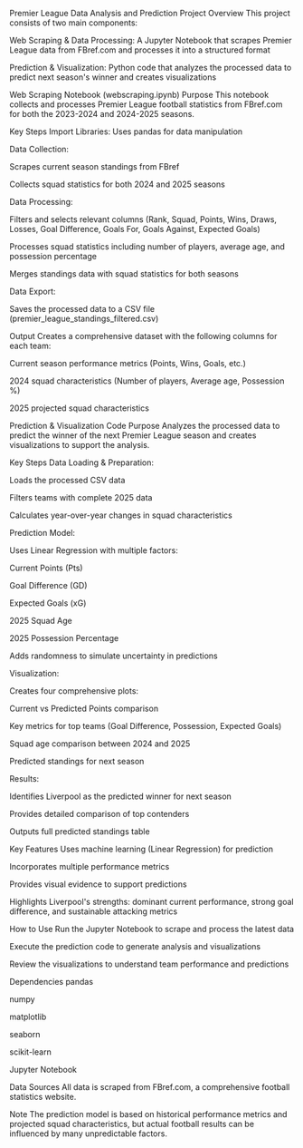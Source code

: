 Premier League Data Analysis and Prediction Project
Overview
This project consists of two main components:

Web Scraping & Data Processing: A Jupyter Notebook that scrapes Premier League data from FBref.com and processes it into a structured format

Prediction & Visualization: Python code that analyzes the processed data to predict next season's winner and creates visualizations

Web Scraping Notebook (webscraping.ipynb)
Purpose
This notebook collects and processes Premier League football statistics from FBref.com for both the 2023-2024 and 2024-2025 seasons.

Key Steps
Import Libraries: Uses pandas for data manipulation

Data Collection:

Scrapes current season standings from FBref

Collects squad statistics for both 2024 and 2025 seasons

Data Processing:

Filters and selects relevant columns (Rank, Squad, Points, Wins, Draws, Losses, Goal Difference, Goals For, Goals Against, Expected Goals)

Processes squad statistics including number of players, average age, and possession percentage

Merges standings data with squad statistics for both seasons

Data Export:

Saves the processed data to a CSV file (premier_league_standings_filtered.csv)

Output
Creates a comprehensive dataset with the following columns for each team:

Current season performance metrics (Points, Wins, Goals, etc.)

2024 squad characteristics (Number of players, Average age, Possession %)

2025 projected squad characteristics

Prediction & Visualization Code
Purpose
Analyzes the processed data to predict the winner of the next Premier League season and creates visualizations to support the analysis.

Key Steps
Data Loading & Preparation:

Loads the processed CSV data

Filters teams with complete 2025 data

Calculates year-over-year changes in squad characteristics

Prediction Model:

Uses Linear Regression with multiple factors:

Current Points (Pts)

Goal Difference (GD)

Expected Goals (xG)

2025 Squad Age

2025 Possession Percentage

Adds randomness to simulate uncertainty in predictions

Visualization:

Creates four comprehensive plots:

Current vs Predicted Points comparison

Key metrics for top teams (Goal Difference, Possession, Expected Goals)

Squad age comparison between 2024 and 2025

Predicted standings for next season

Results:

Identifies Liverpool as the predicted winner for next season

Provides detailed comparison of top contenders

Outputs full predicted standings table

Key Features
Uses machine learning (Linear Regression) for prediction

Incorporates multiple performance metrics

Provides visual evidence to support predictions

Highlights Liverpool's strengths: dominant current performance, strong goal difference, and sustainable attacking metrics

How to Use
Run the Jupyter Notebook to scrape and process the latest data

Execute the prediction code to generate analysis and visualizations

Review the visualizations to understand team performance and predictions

Dependencies
pandas

numpy

matplotlib

seaborn

scikit-learn

Jupyter Notebook

Data Sources
All data is scraped from FBref.com, a comprehensive football statistics website.

Note
The prediction model is based on historical performance metrics and projected squad characteristics, but actual football results can be influenced by many unpredictable factors.
